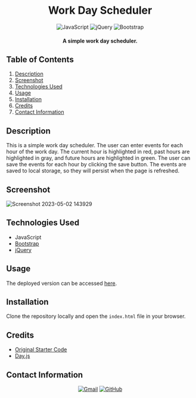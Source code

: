 <h1 align="center">
  Work Day Scheduler
</h1>

<p align="center">
    <img src="https://img.shields.io/badge/JavaScript-F7DF1E?logo=javascript&logoColor=000&style=for-the-badge" alt="JavaScript">
    <img src="https://img.shields.io/badge/jQuery-0769AD.svg?style=for-the-badge&logo=jQuery&logoColor=white" alt="jQuery">
    <img src="https://img.shields.io/badge/Bootstrap-7952B3.svg?style=for-the-badge&logo=Bootstrap&logoColor=white" alt="Bootstrap">
</p>

<h4 align="center">A simple work day scheduler.</h4>

## Table of Contents
1. [Description](#description)
2. [Screenshot](#screenshot)
3. [Technologies Used](#technologies-used)
4. [Usage](#usage)
5. [Installation](#installation)
6. [Credits](#credits)
7. [Contact Information](#contact-information)

## Description
This is a simple work day scheduler. The user can enter events for each hour of the work day. The current hour is highlighted in red, past hours are highlighted in gray, and future hours are highlighted in green. The user can save the events for each hour by clicking the save button. The events are saved to local storage, so they will persist when the page is refreshed.

## Screenshot
![Screenshot 2023-05-02 143929](https://user-images.githubusercontent.com/59628271/235568070-bbf085a5-3c52-4271-b1bd-55aa04b1ce2c.png)

## Technologies Used
* JavaScript
* [Bootstrap](https://getbootstrap.com/)
* [jQuery](https://jquery.com/)

## Usage
The deployed version can be accessed [here](https://uci-tcbc-05.cwchilvers.io).

## Installation
Clone the repository locally and open the `index.html` file in your browser.

## Credits
* [Original Starter Code](https://github.com/coding-boot-camp/crispy-octo-meme.git)
* [Day.js](https://day.js.org/) 

## Contact Information
<p align="center">
    <a href="mailto:cwchilvers@gmail.com"><img src="https://img.shields.io/badge/Gmail-D14836?style=for-the-badge&logo=gmail&logoColor=white" alt="Gmail"></a>
    <a href="https://github.com/cwchilvers"><img src="https://img.shields.io/badge/GitHub-181717.svg?style=for-the-badge&logo=GitHub&logoColor=white" alt="GitHub"></a>
</p>
